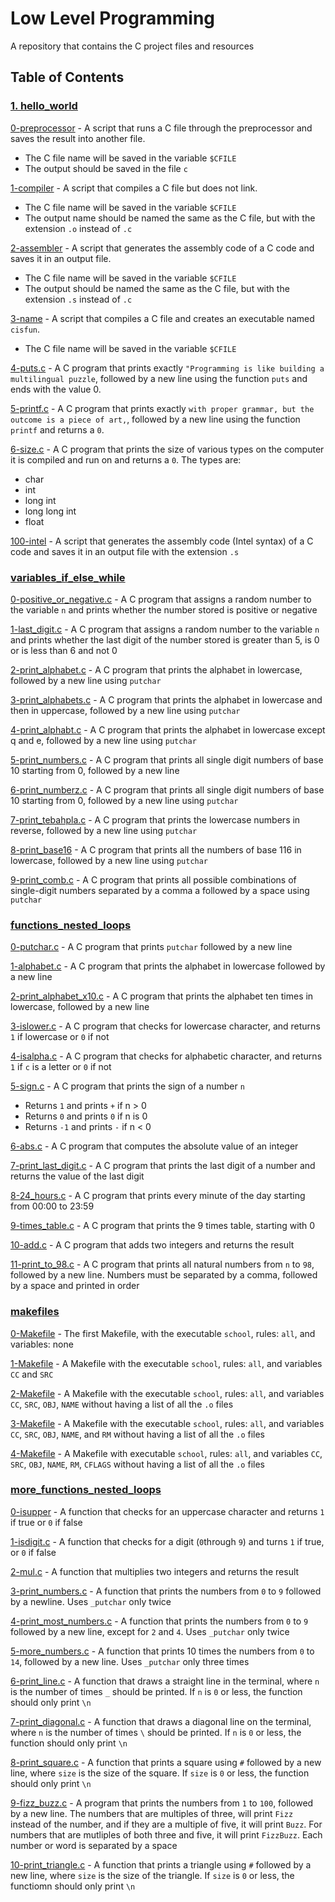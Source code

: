 # Low Level Programming
A repository that contains the C project files and resources

## Table of Contents

### [1. hello_world](https://github.com/chelseyqc/holbertonschool-low_level_programming/tree/master/hello_world)
[0-preprocessor](https://github.com/chelseyqc/holbertonschool-low_level_programming/blob/master/hello_world/0-preprocessor) - A script that runs a C file through the preprocessor and saves the result into another file. 
- The C file name will be saved in the variable `$CFILE`
- The output should be saved in the file `c`


[1-compiler](https://github.com/chelseyqc/holbertonschool-low_level_programming//blob/master/hello_world/1-compiler) - A script that compiles a C file but does not link.
- The C file name will be saved in the variable `$CFILE`
- The output name should be named the same as the C file, but with the extension `.o` instead of `.c`


[2-assembler](https://github.com/chelseyqc/holbertonschool-low_level_programming//blob/master/hello_world/2-assembler) - A script that generates the assembly code of a C code and saves it in an output file.
- The C file name will be saved in the variable `$CFILE`
- The output should be named the same as the C file, but with the extension `.s` instead of `.c`


[3-name](https://github.com/chelseyqc/holbertonschool-low_level_programming//blob/master/hello_world/3-name) - A script that compiles a C file and creates an executable named `cisfun`.
- The C file name will be saved in the variable `$CFILE`


[4-puts.c](https://github.com/chelseyqc/holbertonschool-low_level_programming/tree/master/hello_world/4-puts.c) - A C program that prints exactly `"Programming is like building a multilingual puzzle`, followed by a new line using the function `puts` and ends with the value 0.


[5-printf.c](https://github.com/chelseyqc/holbertonschool-low_level_programming/tree/master/hello_world/5-printf.c) - A C program that prints exactly `with proper grammar, but the outcome is a piece of art,`, followed by a new line using the function `printf` and returns a `0`.


[6-size.c](https://github.com/chelseyqc/holbertonschool-low_level_programming/blob/master/hello_world/6-size.c) - A C program that prints the size of various types on the computer it is compiled and run on and returns a `0`. The types are:
- char
- int
- long int
- long long int
- float


[100-intel](https://github.com/chelseyqc/holbertonschool-low_level_programming/tree/master/hello_world/100-intel) - A script that generates the assembly code (Intel syntax)  of a C code and saves it in an output file with the extension `.s`


### [variables_if_else_while](https://github.com/chelseyqc/holbertonschool-low_level_programming/tree/master/variables_if_else_while)

[0-positive_or_negative.c](https://github.com/chelseyqc/holbertonschool-low_level_programming/blob/master/variables_if_else_while/0-positive_or_negative.c) - A C program that assigns a random number to the variable `n` and prints whether the number stored is positive or negative


[1-last_digit.c](https://github.com/chelseyqc/holbertonschool-low_level_programming/tree/master/variables_if_else_while/1-last_digit.c) - A C program that assigns a random number to the variable `n` and prints whether the last digit of the number stored is greater than 5, is 0 or is less than 6 and not 0


[2-print_alphabet.c](https://github.com/chelseyqc/holbertonschool-low_level_programming/blob/master/variables_if_else_while/2-print_alphabet.c) - A C program that prints the alphabet in lowercase, followed by a new line using `putchar`


[3-print_alphabets.c](https://github.com/chelseyqc/holbertonschool-low_level_programming/blob/master/variables_if_else_while/3-print_alphabets.c) - A C program that prints the alphabet in lowercase and then in uppercase, followed by a new line using `putchar`


[4-print_alphabt.c](https://github.com/chelseyqc/holbertonschool-low_level_programming/blob/master/variables_if_else_while/4-print_alphabt.c) - A C program that prints the alphabet in lowercase except q and e, followed by a new line using `putchar`


[5-print_numbers.c](https://github.com/chelseyqc/holbertonschool-low_level_programming/blob/master/variables_if_else_while/5-print_numbers.c) - A C program that prints all single digit numbers of base 10 starting from 0, followed by a new line


[6-print_numberz.c](https://github.com/chelseyqc/holbertonschool-low_level_programming/blob/master/variables_if_else_while/6-print_numberz.c) - A C program that prints all single digit numbers of base 10 starting from 0, followed by a new line using `putchar`


[7-print_tebahpla.c](https://github.com/chelseyqc/holbertonschool-low_level_programming/blob/master/variables_if_else_while/7-print_tebahplaa.c) - A C program that prints the lowercase numbers in reverse, followed by a new line using `putchar`


[8-print_base16](https://github.com/chelseyqc/holbertonschool-low_level_programming/blob/master/variables_if_else_while/8-print_base16.c) - A C program that prints all the numbers of base 116 in lowercase, followed by a new line using `putchar`


[9-print_comb.c](https://github.com/chelseyqc/holbertonschool-low_level_programming/blob/master/variables_if_else_while/9-print_comb.c) - A C program that prints all possible combinations of single-digit numbers separated by a comma a followed by a space using `putchar`


### [functions_nested_loops](https://github.com/chelseyqc/holbertonschool-low_level_programming/tree/master/functions_nested_loops)

[0-putchar.c](https://github.com/chelseyqc/holbertonschool-low_level_programming/blob/master/functions_nest_loops/0-putchar.c) - A C program that prints `putchar` followed by a new line


[1-alphabet.c](https://github.com/chelseyqc/holbertonschool-low_level_programming/blob/master/functions_nested_loops/1-alphabet.c) - A C program that prints the alphabet in lowercase followed by a new line


[2-print_alphabet_x10.c](https://github.com/chelseyqc/holbertonschool-low_level_programming/blob/master/functions_nested_loops/2-print_alphabet_x10.c) - A C program that prints the alphabet ten times in lowercase, followed by a new line


[3-islower.c](https://github.com/chelseyqc/holbertonschool-low_level_programming/blob/master/functions_nested_loops/3-islower.c) - A C program that checks for lowercase character, and returns `1` if lowercase or `0` if not


[4-isalpha.c](https://github.com/chelseyqc/holbertonschool-low_level_programming/blob/master/functions_nested_loops/4-isalpha.c) - A C program that checks for alphabetic character, and returns `1` if `c` is a letter or `0` if not


[5-sign.c](https://github.com/chelseyqc/holbertonschool-low_level_programming/blob/master/functions_nested_loops/5-sign.c) - A C program that prints the sign of a number `n`
- Returns `1` and prints `+` if n > 0
- Returns `0` and prints `0` if n is 0
- Returns `-1` and prints `-` if n < 0


[6-abs.c](https://github.com/chelseyqc/holbertonschool-low_level_programming/blob/master/functions_nested_loops/6-abs.c) - A C program that computes the absolute value of an integer


[7-print_last_digit.c](https://github.com/chelseyqc/holbertonschool-low_level_programming/blob/master/functions_nested_loops/7-print_last_digit.c) - A C program that prints the last digit of a number and returns the value of the last digit


[8-24_hours.c](https://github.com/chelseyqc/holbertonschool-low_level_programming/blob/master/functions_nested_loops/8-24_hours.c) - A C program that prints every minute of the day starting from 00:00 to 23:59


[9-times_table.c](https://github.com/chelseyqc/holbertonschool-low_level_programming/blob/master/functions_nested_loops/9-times_table.c) - A C program that prints the 9 times table, starting with 0


[10-add.c](https://github.com/chelseyqc/holbertonschool-low_level_programming/blob/master/functions_nested_loops/10-add.c) - A C program that adds two integers and returns the result


[11-print_to_98.c](https://github.com/chelseyqc/holbertonschool-low_level_programming/blob/master/functions_nested_loops/11-print_to_98.c) - A C program that prints all natural numbers from `n` to `98`, followed by a new line. Numbers must be separated by a comma, followed by a space and printed in order


### [makefiles](https://github.com/chelseyqc/holbertonschool-low_level_programming/tree/master/makefiles)
[0-Makefile](https://github.com/chelseyqc/holbertonschool-low_level_programming/blob/master/makefiles/0-Makefile) - The first Makefile, with the executable `school`, rules: `all`, and variables: none


[1-Makefile](https://github.com/chelseyqc/holbertonschool-low_level_programming/blob/master/makefiles/1-Makefile) - A Makefile with the executable `school`, rules: `all`, and variables `CC` and `SRC`


[2-Makefile](https://github.com/chelseyqc/holbertonschool-low_level_programming/blob/master/makefiles/2-Makefile) - A Makefile with the executable `school`, rules: `all`, and variables `CC`, `SRC`, `OBJ`, `NAME` without having a list of all the `.o` files


[3-Makefile](https://github.com/chelseyqc/holbertonschool-low_level_programming/blob/master/makefiles/3-Makefile) - A Makefile with the executable `school`, rules: `all`, and variables `CC`, `SRC`, `OBJ`, `NAME`, and `RM` without having a list of all the `.o` files


[4-Makefile](https://github.com/chelseyqc/holbertonschool-low_level_programming/blob/master/makefiles/4-Makefile) - A Makefile with executable `school`, rules: `all`, and variables `CC`, `SRC`, `OBJ`, `NAME`, `RM`, `CFLAGS` without having a list of all the `.o` files


### [more_functions_nested_loops](https://github.com/chelseyqc/holbertonschool-low_level_programming/tree/master/more_functions_nested_loops)

[0-isupper](https://github.com/chelseyqc/holbertonschool-low_level_programming/blob/master/more_functions_nested_loops/0-isupper.c) - A function that checks for an uppercase character and returns `1` if true or `0` if false


[1-isdigit.c](https://github.com/chelseyqc/holbertonschool-low_level_programming/blob/master/more_functions_nested_loops/1-isdigit.c) - A function that checks for a digit (`0`through `9`) and turns `1` if true, or `0` if false


[2-mul.c](https://github.com/chelseyqc/holbertonschool-low_level_programming/blob/master/more_functions_nested_loops/2-mul.c) - A function that multiplies two integers and returns the result


[3-print_numbers.c](https://github.com/chelseyqc/holbertonschool-low_level_programming/blob/master/more_functions_nested_loops/3-print_numbers.c) - A function that prints the numbers from `0` to `9` followed by a newline. Uses `_putchar` only twice


[4-print_most_numbers.c](https://github.com/chelseyqc/holbertonschool-low_level_programming/blob/master/more_functions_nested_loops/4-print_most_numbers.c) - A function that prints the numbers from `0` to `9` followed by a new line, except for `2` and `4`. Uses `_putchar` only twice


[5-more_numbers.c](https://github.com/chelseyqc/holbertonschool-low_level_programming/blob/master/more_functions_nested_loops/5-more_numbers.c) - A function that prints 10 times the numbers from `0` to `14`, followed by a new line. Uses `_putchar` only three times


[6-print_line.c](https://github.com/chelseyqc/holbertonschool-low_level_programming/blob/master/more_functions_nested_loops/6-print_line.c) - A function that draws a straight line in the terminal, where `n` is the number of times `_` should be printed. If `n` is `0` or less, the function should only print `\n`


[7-print_diagonal.c](https://github.com/chelseyqc/holbertonschool-low_level_programming/blob/master/more_functions_nested_loops/7-print_diagonal.c) - A function that draws a diagonal line on the terminal, where `n` is the number of times `\` should be printed. If `n` is `0` or less, the function should only print `\n`


[8-print_square.c](https://github.com/chelseyqc/holbertonschool-low_level_programming/blob/master/more_functions_nested_loops/8-print_square.c) - A function that prints a square using `#` followed by a new line, where `size` is the size of the square. If `size` is `0` or less, the function should only print `\n`


[9-fizz_buzz.c](https://github.com/chelseyqc/holbertonschool-low_level_programming/blob/master/more_functions_nested_loops/9-fizz_buzz.c) - A program that prints the numbers from `1` to `100`, followed by a new line. The numbers that are multiples of three, will print `Fizz` instead of the number, and if they are a multiple of five, it will print `Buzz`. For numbers that are mutliples of both three and five, it will print `FizzBuzz`. Each number or word is separated by a space


[10-print_triangle.c](https://github.com/chelseyqc/holbertonschool-low_level_programming/blob/master/more_functions_nested_loops/10-print_triangle.c) - A function that prints a triangle using `#` followed by a new line, where `size` is the size of the triangle. If `size` is `0` or less, the functiomn should only print `\n`

